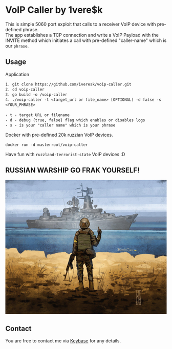 # VoIP Caller by 1vere$k

This is simple 5060 port exploit that calls to a receiver VoIP device with pre-defined phrase.  
The app establishes a TCP connection and write a VoIP Payload with the INVITE method which initiates a call with pre-defined "caller-name" which is our `phrase`.

## Usage

Application

```
1. git clone https://github.com/iveresk/voip-caller.git
2. cd voip-caller
3. go build -o /voip-caller
4. ./voip-caller -t <target_url or file_name> [OPTIONAL] -d false -s <YOUR_PHRASE>

- t - target URL or filename
- d - debug {true, false} flag which enables or disables logs
- s - is your "caller name" which is your phrase
```

Docker with pre-defined 20k ruzzian VoIP devices.

```
docker run -d masterroot/voip-caller
```

Have fun with `ruzzland-terrorist-state` VoIP devices :D

## RUSSIAN WARSHIP GO FRAK YOURSELF!
![Russian Warship Go F*ck Yourself](rus-ship-go-fuck-yourself.jpeg)

## Contact
You are free to contact me via [Keybase](https://keybase.io/1veresk) for any details. 